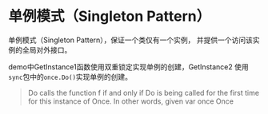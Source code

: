 # 单例模式（Singleton Pattern）

单例模式（Singleton Pattern），保证一个类仅有一个实例，
并提供一个访问该实例的全局对外接口。

demo中GetInstance1函数使用双重锁定实现单例的创建，GetInstance2
使用`sync`包中的`once.Do()`实现单例的创建。

> Do calls the function f if and only if Do is being called for the
  first time for this instance of Once. In other words, given
  var once Once
